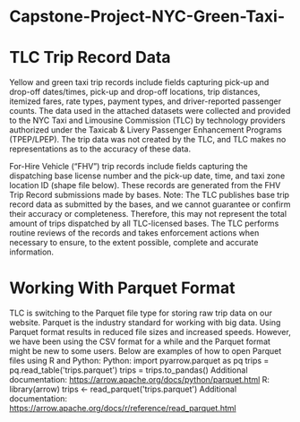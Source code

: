 # Capstone-Project-NYC-Green-Taxi-
# TLC Trip Record Data
Yellow and green taxi trip records include fields capturing pick-up and drop-off dates/times, pick-up and drop-off locations, trip distances, itemized fares, rate types, payment types, and driver-reported passenger counts. The data used in the attached datasets were collected and provided to the NYC Taxi and Limousine Commission (TLC) by technology providers authorized under the Taxicab & Livery Passenger Enhancement Programs (TPEP/LPEP). The trip data was not created by the TLC, and TLC makes no representations as to the accuracy of these data.

For-Hire Vehicle (“FHV”) trip records include fields capturing the dispatching base license number and the pick-up date, time, and taxi zone location ID (shape file below). These records are generated from the FHV Trip Record submissions made by bases. Note: The TLC publishes base trip record data as submitted by the bases, and we cannot guarantee or confirm their accuracy or completeness. Therefore, this may not represent the total amount of trips dispatched by all TLC-licensed bases. The TLC performs routine reviews of the records and takes enforcement actions when necessary to ensure, to the extent possible, complete and accurate information.

# Working With Parquet Format
TLC is switching to the Parquet file type for storing raw trip data on our website.
Parquet is the industry standard for working with big data. Using Parquet format
results in reduced file sizes and increased speeds. However, we have been using
the CSV format for a while and the Parquet format might be new to some users.
Below are examples of how to open Parquet files using R and Python:
Python:
import pyarrow.parquet as pq
trips = pq.read_table('trips.parquet')
trips = trips.to_pandas()
Additional documentation: https://arrow.apache.org/docs/python/parquet.html
R:
library(arrow)
trips <- read_parquet('trips.parquet')
Additional documentation: https://arrow.apache.org/docs/r/reference/read_parquet.html
